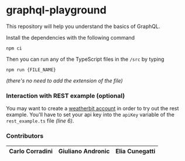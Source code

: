 # graphql-playground

This repository will help you understand the basics of GraphQL.

Install the dependencies with the following command

```npm ci```

Then you can run any of the TypeScript files in the `/src` by typing

```npm run {FILE_NAME}``` 

*(there's no need to add the extension of the file)*

### Interaction with REST example (optional)

You may want to create a [weatherbit account](https://www.weatherbit.io/account/create) in order to try out the rest example. You'll have to set your api key into the `apiKey` variable of the `rest_example.ts` file *(line 6)*.

### Contributors

Carlo Corradini | Giuliano Andronic | Elia Cunegatti
--------------- | ----------------- | --------------
